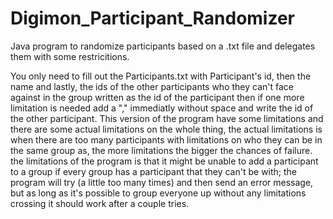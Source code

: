 # Digimon_Participant_Randomizer
Java program to randomize participants based on a .txt file and delegates them with some restricitions.

You only need to fill out the Participants.txt with Participant's id, then the name and lastly, the ids of the other participants who they can't face
against in the group written as the id of the participant then if one more limitation is needed add a "," immediatly without space and write the id of 
the other participant. 
This version of the program have some limitations and there are some actual limitations on the whole thing, the actual limitations is 
when there are too many participants with limitations on who they can be in the same group as, the more limitations the bigger the chances of failure.
the limitations of the program is that it might be unable to add a participant to a group if every group has a participant that they can't be with; 
the program will try (a little too many times) and then send an error message, but as long as it's possible to group everyone up without any limitations 
crossing it should work after a couple tries.
